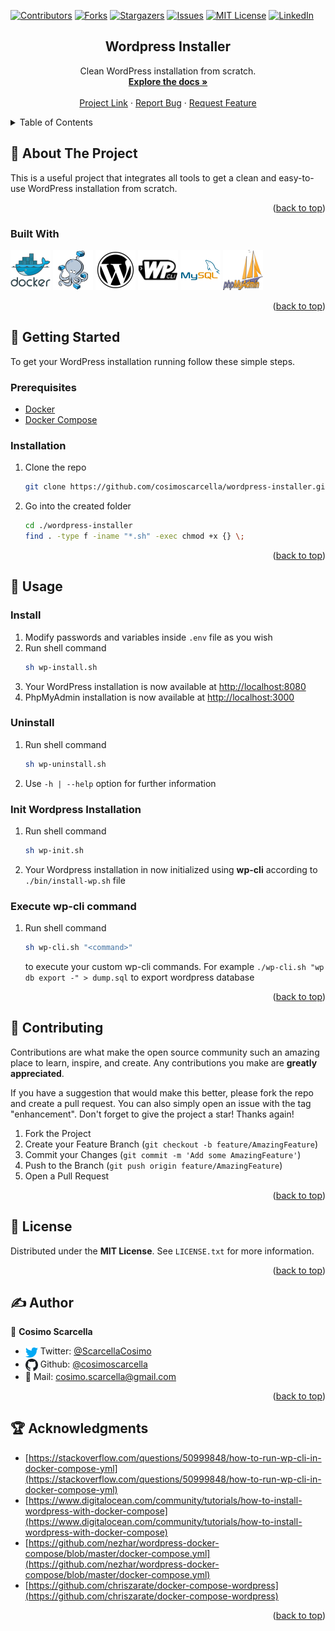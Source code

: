 <div id="top"></div>

<!-- PROJECT SHIELDS -->
<!--
*** I'm using markdown "reference style" links for readability.
*** Reference links are enclosed in brackets [ ] instead of parentheses ( ).
*** See the bottom of this document for the declaration of the reference variables
*** for contributors-url, forks-url, etc. This is an optional, concise syntax you may use.
*** https://www.markdownguide.org/basic-syntax/#reference-style-links
-->
[![Contributors][contributors-shield]][contributors-url] [![Forks][forks-shield]][forks-url] [![Stargazers][stars-shield]][stars-url] [![Issues][issues-shield]][issues-url] [![MIT License][license-shield]][license-url] [![LinkedIn][linkedin-shield]][linkedin-url]



<h2 align="center">Wordpress Installer</h2>

  <p align="center">
    Clean WordPress installation from scratch.
    <br />
    <a href="https://www.cosimoscarcella.com/install-wordpress-and-wp-cli-using-docker-compose/"><strong>Explore the docs »</strong></a>
    <br />
    <br />
    <a href="https://www.cosimoscarcella.com/install-wordpress-and-wp-cli-using-docker-compose">Project Link</a>
    ·
    <a href="https://github.com/cosimoscarcella/wordpress-installer/issues">Report Bug</a>
    ·
    <a href="https://github.com/cosimoscarcella/wordpress-installer/issues">Request Feature</a>
  </p>
</div>



<!-- TABLE OF CONTENTS -->
<details>
  <summary>Table of Contents</summary>
  <ol>
    <li>
      <a href="#about-the-project">About The Project</a>
      <ul>
        <li><a href="#built-with">Built With</a></li>
      </ul>
    </li>
    <li>
      <a href="#getting-started">Getting Started</a>
      <ul>
        <li><a href="#prerequisites">Prerequisites</a></li>
        <li><a href="#installation">Installation</a></li>
      </ul>
    </li>
    <li><a href="#usage">Usage</a></li>
    <li><a href="#contributing">Contributing</a></li>
    <li><a href="#license">License</a></li>
    <li><a href="#contact">Contact</a></li>
    <li><a href="#acknowledgments">Acknowledgments</a></li>
  </ol>
</details>



<!-- ABOUT THE PROJECT -->
## 🚧 About The Project

This is a useful project that integrates all tools to get a clean and easy-to-use WordPress installation from scratch.

<p align="right">(<a href="#top">back to top</a>)</p>


### Built With

<p>
  <a href="https://www.docker.com/" target="_blank"> <img src="https://github.com/cosimoscarcella/cosimoscarcella/raw/main/images/logo-docker.svg" alt="docker" width="64" height="64"/></a>
  <a href="https://docs.docker.com/compose/" target="_blank"> <img src="https://github.com/cosimoscarcella/cosimoscarcella/raw/main/images/logo-docker-compose.svg" alt="docker" width="64" height="64"/></a>
  <a href="https://wordpress.com/" target="_blank"> <img src="https://github.com/cosimoscarcella/cosimoscarcella/raw/main/images/logo-wordpress.svg" alt="docker" width="64" height="64"/></a>
  <a href="https://wp-cli.org/" target="_blank"> <img src="https://github.com/cosimoscarcella/cosimoscarcella/raw/main/images/logo-wp-cli.svg" alt="docker" width="64" height="64"/></a>
  <a href="https://www.mysql.com/" target="_blank"> <img src="https://github.com/cosimoscarcella/cosimoscarcella/raw/main/images/logo-mysql.svg" alt="mysql" width="64" height="64"/></a>
  <a href="https://www.phpmyadmin.net/" target="_blank"> <img src="https://github.com/cosimoscarcella/cosimoscarcella/raw/main/images/logo-phpmyadmin.svg" alt="mysql" width="64" height="64"/></a>
</p>

<p align="right">(<a href="#top">back to top</a>)</p>



<!-- GETTING STARTED -->
## 🏃 Getting Started

To get your WordPress installation running follow these simple steps.

### Prerequisites

* [Docker](https://www.docker.com/)
* [Docker Compose](https://docs.docker.com/compose/)


### Installation

1. Clone the repo
   ```sh
   git clone https://github.com/cosimoscarcella/wordpress-installer.git
   ```
2. Go into the created folder
   ```sh
   cd ./wordpress-installer
   find . -type f -iname "*.sh" -exec chmod +x {} \;
   ```

<p align="right">(<a href="#top">back to top</a>)</p>



<!-- USAGE EXAMPLES -->
## 🚀 Usage

### Install

1. Modify passwords and variables inside ```.env``` file as you wish
2. Run shell command
   ```sh
   sh wp-install.sh
   ```
3. Your WordPress installation is now available at [http://localhost:8080]( http://localhost:8080)
4. PhpMyAdmin installation is now available at [http://localhost:3000]( http://localhost:3000)


### Uninstall

1. Run shell command
   ```sh
   sh wp-uninstall.sh
   ```
2. Use ```-h | --help``` option for further information

### Init Wordpress Installation

1. Run shell command
   ```sh
   sh wp-init.sh
   ```
2. Your Wordpress installation in now initialized using **wp-cli** according to  ```./bin/install-wp.sh``` file

### Execute wp-cli command
1. Run shell command
   ```sh
   sh wp-cli.sh "<command>"
   ```
   to execute your custom wp-cli commands. For example ```./wp-cli.sh "wp db export -" > dump.sql``` to export wordpress database

<p align="right">(<a href="#top">back to top</a>)</p>

<!-- CONTRIBUTING -->
## 🤝 Contributing

Contributions are what make the open source community such an amazing place to learn, inspire, and create. Any contributions you make are **greatly appreciated**.

If you have a suggestion that would make this better, please fork the repo and create a pull request. You can also simply open an issue with the tag "enhancement".
Don't forget to give the project a star! Thanks again!

1. Fork the Project
2. Create your Feature Branch (`git checkout -b feature/AmazingFeature`)
3. Commit your Changes (`git commit -m 'Add some AmazingFeature'`)
4. Push to the Branch (`git push origin feature/AmazingFeature`)
5. Open a Pull Request

<p align="right">(<a href="#top">back to top</a>)</p>



<!-- LICENSE -->
## 📝 License

Distributed under the **MIT License**. See `LICENSE.txt` for more information.

<p align="right">(<a href="#top">back to top</a>)</p>



<!-- CONTACT -->
## ✍️ Author

👤 **Cosimo Scarcella**

- <img align="center" src="https://github.com/cosimoscarcella/cosimoscarcella/raw/main/images/social-btn-twitter.svg" alt="twitter" width="20" height="20"/> Twitter: [@ScarcellaCosimo](https://twitter.com/ScarcellaCosimo)
- <img align="center" src="https://github.com/cosimoscarcella/cosimoscarcella/raw/main/images/social-btn-github.svg" alt="github" width="20" height="20"/>  Github: [@cosimoscarcella](https://github.com/cosimoscarcella)
- 📧 Mail: [cosimo.scarcella@gmail.com](mailto:cosimo.scarcella@gmail.com)


<p align="right">(<a href="#top">back to top</a>)</p>



<!-- ACKNOWLEDGMENTS -->
## 🏆 Acknowledgments

* [https://stackoverflow.com/questions/50999848/how-to-run-wp-cli-in-docker-compose-yml](https://stackoverflow.com/questions/50999848/how-to-run-wp-cli-in-docker-compose-yml)
* [https://www.digitalocean.com/community/tutorials/how-to-install-wordpress-with-docker-compose](https://www.digitalocean.com/community/tutorials/how-to-install-wordpress-with-docker-compose)
* [https://github.com/nezhar/wordpress-docker-compose/blob/master/docker-compose.yml](https://github.com/nezhar/wordpress-docker-compose/blob/master/docker-compose.yml)
* [https://github.com/chriszarate/docker-compose-wordpress](https://github.com/chriszarate/docker-compose-wordpress)

<p align="right">(<a href="#top">back to top</a>)</p>



<!-- MARKDOWN LINKS & IMAGES -->
<!-- https://www.markdownguide.org/basic-syntax/#reference-style-links -->
[contributors-shield]: https://img.shields.io/github/contributors/cosimoscarcella/wordpress-installer.svg?style=for-the-badge
[contributors-url]: https://github.com/cosimoscarcella/wordpress-installer/graphs/contributors
[forks-shield]: https://img.shields.io/github/forks/cosimoscarcella/wordpress-installer.svg?style=for-the-badge
[forks-url]: https://github.com/cosimoscarcella/wordpress-installer/network/members
[stars-shield]: https://img.shields.io/github/stars/cosimoscarcella/wordpress-installer.svg?style=for-the-badge
[stars-url]: https://github.com/cosimoscarcella/wordpress-installer/stargazers
[issues-shield]: https://img.shields.io/github/issues/cosimoscarcella/wordpress-installer.svg?style=for-the-badge
[issues-url]: https://github.com/cosimoscarcella/wordpress-installer/issues
[license-shield]: https://img.shields.io/github/license/cosimoscarcella/wordpress-installer.svg?style=for-the-badge
[license-url]: https://github.com/cosimoscarcella/wordpress-installer/blob/main/LICENSE.txt
[linkedin-shield]: https://img.shields.io/badge/-LinkedIn-black.svg?style=for-the-badge&logo=linkedin&colorB=555
[linkedin-url]: https://linkedin.com/in/cosimo-scarcella
[product-screenshot]: images/screenshot.png
